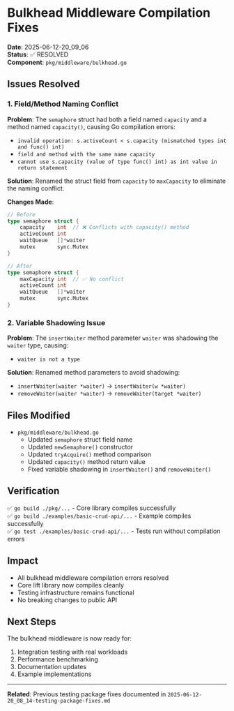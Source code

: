 # Bulkhead Middleware Compilation Fixes

**Date**: 2025-06-12-20_09_06  
**Status**: ✅ RESOLVED  
**Component**: `pkg/middleware/bulkhead.go`

## Issues Resolved

### 1. Field/Method Naming Conflict
**Problem**: The `semaphore` struct had both a field named `capacity` and a method named `capacity()`, causing Go compilation errors:
- `invalid operation: s.activeCount < s.capacity (mismatched types int and func() int)`
- `field and method with the same name capacity`
- `cannot use s.capacity (value of type func() int) as int value in return statement`

**Solution**: Renamed the struct field from `capacity` to `maxCapacity` to eliminate the naming conflict.

**Changes Made**:
```go
// Before
type semaphore struct {
    capacity    int  // ❌ Conflicts with capacity() method
    activeCount int
    waitQueue   []*waiter
    mutex       sync.Mutex
}

// After  
type semaphore struct {
    maxCapacity int  // ✅ No conflict
    activeCount int
    waitQueue   []*waiter
    mutex       sync.Mutex
}
```

### 2. Variable Shadowing Issue
**Problem**: The `insertWaiter` method parameter `waiter` was shadowing the `waiter` type, causing:
- `waiter is not a type`

**Solution**: Renamed method parameters to avoid shadowing:
- `insertWaiter(waiter *waiter)` → `insertWaiter(w *waiter)`
- `removeWaiter(waiter *waiter)` → `removeWaiter(target *waiter)`

## Files Modified
- `pkg/middleware/bulkhead.go`
  - Updated `semaphore` struct field name
  - Updated `newSemaphore()` constructor
  - Updated `tryAcquire()` method comparison
  - Updated `capacity()` method return value
  - Fixed variable shadowing in `insertWaiter()` and `removeWaiter()`

## Verification
✅ `go build ./pkg/...` - Core library compiles successfully  
✅ `go build ./examples/basic-crud-api/...` - Example compiles successfully  
✅ `go test ./examples/basic-crud-api/...` - Tests run without compilation errors  

## Impact
- All bulkhead middleware compilation errors resolved
- Core lift library now compiles cleanly
- Testing infrastructure remains functional
- No breaking changes to public API

## Next Steps
The bulkhead middleware is now ready for:
1. Integration testing with real workloads
2. Performance benchmarking
3. Documentation updates
4. Example implementations

---
**Related**: Previous testing package fixes documented in `2025-06-12-20_08_14-testing-package-fixes.md` 